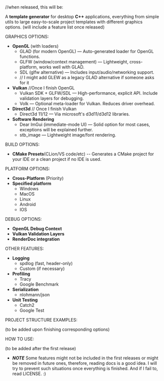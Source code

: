 //when released, this will be:

A **template generator** for desktop **C++** applications, everything from simple utils to large easy-to-scale project templates with different graphics options.
(will include a feature list once released)

GRAPHICS OPTIONS:

 - **OpenGL** (with loaders)
   - GLAD (for modern OpenGL) — Auto-generated loader for OpenGL functions.
   - GLFW (window/context management) — Lightweight, cross-platform, works well with GLAD.
   - SDL (glfw alternative) — Includes input/audio/networking support.
   - // I might add GLEW as a legacy GLAD alternative if someone asks for it
 - **Vulkan** //Once I finish OpenGL
   - Vulkan SDK + GLFW/SDL — High-performance, explicit API. Include validation layers for debugging.
   - Volk — Optional meta-loader for Vulkan. Reduces driver overhead.
 - **Direct3d** // Once I finish Vulkan
   - Direct3d 11/12 — Via microsoft's d3d11/d3d12 libraries.
 - **Software Rendering**
   - Dear ImGui (immediate-mode UI) — Solid option for most cases, exceptions will be explained further.
   - stb_image — Lightweight image/font rendering.
  
BUILD OPTIONS:

 - **CMake Presets**(CLion/VS code/etc) -- Generates a CMake project for your IDE or a clean project if no IDE is used.

PLATFORM OPTIONS:

 - **Cross-Platform** (Priority)
 - **Specified platform**
   - Windows
   - MacOS
   - Linux
   - Android
   - IOS

DEBUG OPTIONS:

 - **OpenGL Debug Context**
 - **Vulkan Validation Layers**
 - **RenderDoc integration**

OTHER FEATURES:

 - **Logging**
   - spdlog (fast, header-only)
   - Custom (if necessary)
 - **Profiling**
   - Tracy
   - Google Benchmark
 - **Serialization**
   - nlohmann/json
 - **Unit Testing**
   - Catch2
   - Google Test

PROJECT STRUCTURE EXAMPLES:

(to be added upon finishing corresponding options)

HOW TO USE:

(to be added after the first release)

 - ***NOTE***
Some features might not be included in the first releases or might be removed in future ones, therefore, reading docs is a good idea.
I will try to prevent such situations once everything is finished. And if I fail to, read LICENSE.
:)
